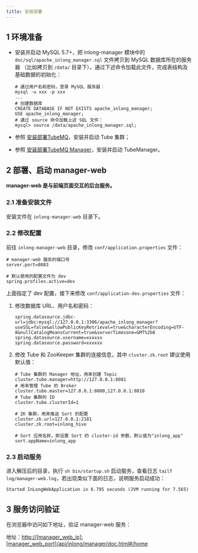 ```yaml
---
title: 安装部署
---
```


## 1 环境准备
- 安装并启动 MySQL 5.7+，把 inlong-manager 模块中的 `doc/sql/apache_inlong_manager.sql` 文件拷贝到 MySQL 数据库所在的服务器
（比如拷贝到 `/data/` 目录下），通过下述命令加载此文件，完成表结构及基础数据的初始化：

  ```shell
  # 通过用户名和密码，登录 MySQL 服务器：
  mysql -u xxx -p xxx
  ...
  # 创建数据库
  CREATE DATABASE IF NOT EXISTS apache_inlong_manager;
  USE apache_inlong_manager;
  # 通过 source 命令加载上述 SQL 文件：
  mysql> source /data/apache_inlong_manager.sql;
  ```

- 参照 [安装部署TubeMQ](https://inlong.apache.org/zh-cn/docs/modules/tubemq/quick_start.html)，安装并启动 Tube 集群；

- 参照 [安装部署TubeMQ Manager](https://inlong.apache.org/zh-cn/docs/modules/tubemq/tubemq-manager/quick_start.html)，安装并启动
  TubeManager。
  
## 2 部署、启动 manager-web

**manager-web 是与前端页面交互的后台服务。**

### 2.1 准备安装文件

安装文件在 `inlong-manager-web` 目录下。

### 2.2 修改配置

前往 `inlong-manager-web` 目录，修改 `conf/application.properties` 文件：

```properties
# manager-web 服务的端口号
server.port=8083

# 默认使用的配置文件为 dev
spring.profiles.active=dev
```

上面指定了 dev 配置，接下来修改 `conf/application-dev.properties` 文件：

1) 修改数据库 URL、用户名和密码：

   ```properties
   spring.datasource.jdbc-url=jdbc:mysql://127.0.0.1:3306/apache_inlong_manager?useSSL=false&allowPublicKeyRetrieval=true&characterEncoding=UTF-8&nullCatalogMeansCurrent=true&serverTimezone=GMT%2b8
   spring.datasource.username=xxxxxx
   spring.datasource.password=xxxxxx
   ```

2) 修改 Tube 和 ZooKeeper 集群的连接信息，其中 `cluster.zk.root` 建议使用默认值：

   ```properties
   # Tube 集群的 Manager 地址，用来创建 Topic
   cluster.tube.manager=http://127.0.0.1:8081
   # 用来管理 Tube 的 Broker
   cluster.tube.master=127.0.0.1:8000,127.0.0.1:8010
   # Tube 集群的 ID
   cluster.tube.clusterId=1
   
   # ZK 集群，用来推送 Sort 的配置
   cluster.zk.url=127.0.0.1:2181
   cluster.zk.root=inlong_hive
   
   # Sort 应用名称，即设置 Sort 的 cluster-id 参数，默认值为"inlong_app"
   sort.appName=inlong_app
   ```

### 2.3 启动服务

进入解压后的目录，执行 `sh bin/startup.sh` 启动服务，查看日志 `tailf log/manager-web.log`，若出现类似下面的日志，说明服务启动成功：

```shell
Started InLongWebApplication in 6.795 seconds (JVM running for 7.565)
```

## 3 服务访问验证

在浏览器中访问如下地址，验证 manager-web 服务：

地址：<http://[manager_web_ip]:[manager_web_port]/api/inlong/manager/doc.html#/home>

